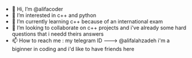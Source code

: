 - 👋 Hi, I’m @alifacoder
- 👀 I’m interested in c++ and python 
- 🌱 I’m currently learning c++ because of an international exam
- 💞️ I’m looking to collaborate on c++ projects and i've already some hard questions that i needd theirs answers 
- 📫 How to reach me : my telegram ID ---> @alifalahzadeh
i'm a biginner in coding and i'd like to have friends here 
<!---
alifacoder/alifacoder is a ✨ special ✨ repository because its `README.md` (this file) appears on your GitHub profile.
You can click the Preview link to take a look at your changes.
--->
